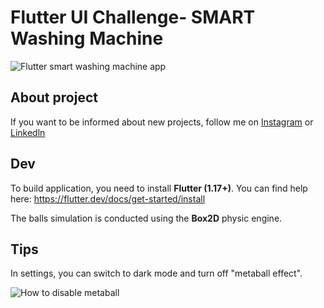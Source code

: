 # Flutter UI Challenge- SMART Washing Machine

![Flutter smart washing machine app]()

## About project

If you want to be informed about new projects, follow me on [Instagram](https://www.instagram.com/programer.__msa/) or [Linkedln]()


## Dev

To build application, you need to install **Flutter (1.17+)**. You can find help here: https://flutter.dev/docs/get-started/install

The balls simulation is conducted using the **Box2D** physic engine.

## Tips

In settings, you can switch to dark mode and turn off "metaball effect".

![How to disable metaball](https://github.com/ALISCHILLER/Smart-washing-machine.git/raw/master/doc/img/settings.png)
